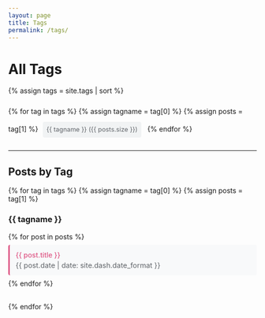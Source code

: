 ```yaml
---
layout: page
title: Tags
permalink: /tags/
---
```


# All Tags

{% assign tags = site.tags | sort %}
<div class="tag-cloud">
{% for tag in tags %}
  {% assign tagname = tag[0] %}
  {% assign posts = tag[1] %}
  <span class="tag-item">
    <a href="#{{ tagname | slugify }}" class="tag" data-count="{{ posts.size }}">
      {{ tagname }} ({{ posts.size }})
    </a>
  </span>
{% endfor %}
</div>

---

## Posts by Tag

{% for tag in tags %}
  {% assign tagname = tag[0] %}
  {% assign posts = tag[1] %}
  
<h3 id="{{ tagname | slugify }}">{{ tagname }}</h3>
<ul class="tag-posts">
  {% for post in posts %}
    <li>
      <a href="{{ post.url }}">{{ post.title }}</a>
      <span class="post-date">{{ post.date | date: site.dash.date_format }}</span>
    </li>
  {% endfor %}
</ul>
{% endfor %}

<style>
.tag-cloud {
  margin: 20px 0;
  line-height: 2;
}

.tag-item {
  display: inline-block;
  margin: 5px;
}

.tag-cloud .tag {
  display: inline-block !important;
  background-color: #f1f3f4 !important;
  color: #5f6368 !important;
  padding: 0.2rem 0.5rem !important;
  margin: 0.1rem 0.2rem 0.1rem 0 !important;
  border-radius: 0.25rem !important;
  font-size: 0.8rem !important;
  text-decoration: none !important;
  border: none !important;
}

.tag-cloud .tag:hover {
  background-color: #e8eaed !important;
  color: #202124 !important;
  text-decoration: none !important;
}

/* Override theme's default tag styling */
.tag-cloud a.tag:before {
  display: none !important;
}

.tag-cloud a.tag {
  background-color: #f1f3f4 !important;
  color: #5f6368 !important;
}

.tag-posts {
  list-style: none;
  padding: 0;
  margin-bottom: 30px;
}

.tag-posts li {
  margin: 0.5rem 0;
  padding: 0.75rem;
  background-color: #f8f9fa;
  border-radius: 0.25rem;
  border-left: 3px solid #de5684;
}

.tag-posts li a {
  color: #de5684;
  text-decoration: none;
  font-weight: 500;
}

.tag-posts li a:hover {
  text-decoration: underline;
}

.post-date {
  color: #5f6368;
  font-size: 0.9rem;
  display: block;
  margin-top: 0.25rem;
}

@media (max-width: 600px) {
  .post-date {
    font-size: 0.8em;
  }
}
</style>
